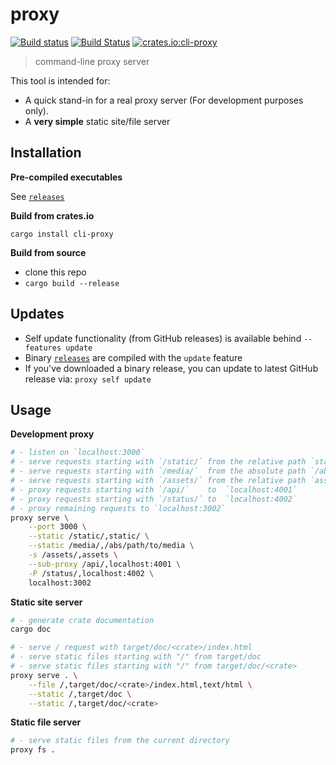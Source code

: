# proxy

[![Build status](https://ci.appveyor.com/api/projects/status/4lkixob628mcx8x2/branch/master?svg=true)](https://ci.appveyor.com/project/jaemk/proxy/branch/master)
[![Build Status](https://travis-ci.org/jaemk/proxy.svg?branch=master)](https://travis-ci.org/jaemk/proxy)
[![crates.io:cli-proxy](https://img.shields.io/crates/v/cli-proxy.svg?label=cli-proxy)](https://crates.io/crates/cli-proxy)

> command-line proxy server

This tool is intended for:

- A quick stand-in for a real proxy server (For development purposes only).
- A **very simple** static site/file server


## Installation

**Pre-compiled executables**

See [`releases`](https://github.com/jaemk/proxy/releases)


**Build from crates.io**

`cargo install cli-proxy`

**Build from source**

- clone this repo
- `cargo build --release`

## Updates
- Self update functionality (from GitHub releases) is available behind `--features update`
- Binary [`releases`](https://github.com/jaemk/proxy/releases) are compiled with the `update` feature
- If you've downloaded a binary release, you can update to latest GitHub release via: `proxy self update`

## Usage

**Development proxy**

```bash
# - listen on `localhost:3000`
# - serve requests starting with `/static/` from the relative path `static/`
# - serve requests starting with `/media/`  from the absolute path `/abs/path/to/media
# - serve requests starting with `/assets/` from the relative path `assets`
# - proxy requests starting with `/api/`    to  `localhost:4001`
# - proxy requests starting with `/status/` to  `localhost:4002`
# - proxy remaining requests to `localhost:3002`
proxy serve \
    --port 3000 \
    --static /static/,static/ \
    --static /media/,/abs/path/to/media \
    -s /assets/,assets \
    --sub-proxy /api/,localhost:4001 \
    -P /status/,localhost:4002 \
    localhost:3002
```

**Static site server**

```bash
# - generate crate documentation
cargo doc

# - serve / request with target/doc/<crate>/index.html
# - serve static files starting with "/" from target/doc
# - serve static files starting with "/" from target/doc/<crate>
proxy serve . \
    --file /,target/doc/<crate>/index.html,text/html \
    --static /,target/doc \
    --static /,target/doc/<crate>
```

**Static file server**

```bash
# - serve static files from the current directory
proxy fs .
```

